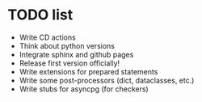 # TODO list

* Write CD actions
* Think about python versions
* Integrate sphinx and github pages
* Release first version officially!
* Write extensions for prepared statements
* Write some post-processors (dict, dataclasses, etc.)
* Write stubs for asyncpg (for checkers)
